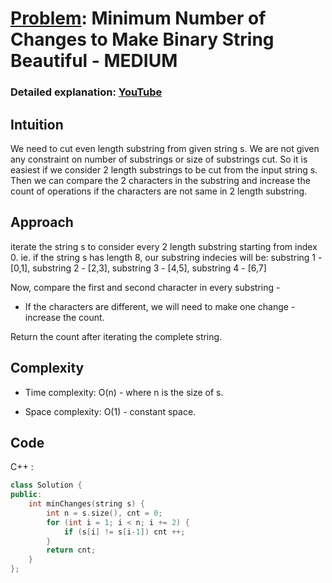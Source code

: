 
# [Problem](https://leetcode.com/problems/minimum-number-of-changes-to-make-binary-string-beautiful): Minimum Number of Changes to Make Binary String Beautiful - MEDIUM

### Detailed explanation: [YouTube](https://www.youtube.com/watch?v=8uO2MtV8P-8)
## Intuition
We need to cut even length substring from given string s. We are not given any constraint on number of substrings or size of substrings cut. 
So it is easiest if we consider 2 length substrings to be cut from the input string s. Then we can compare the 2 characters in the substring and increase the count of operations if the characters are not same in 2 length substring.

## Approach
iterate the string s to consider every 2 length substring starting from index 0.
ie. if the string s has length 8, our substring indecies will be: 
substring 1 - [0,1], 
substring 2 - [2,3], 
substring 3 - [4,5], 
substring 4 - [6,7]

Now, compare the first and second character in every substring -
- If the characters are different, we will need to make one change - increase the count.

Return the count after iterating the complete string.

## Complexity
- Time complexity:
O(n) - where n is the size of s.

- Space complexity:
  O(1) - constant space.

## Code
C++ : 
```cpp []
class Solution {
public:
    int minChanges(string s) {
        int n = s.size(), cnt = 0;
        for (int i = 1; i < n; i += 2) {
            if (s[i] != s[i-1]) cnt ++;
        }
        return cnt; 
    }
};
```
